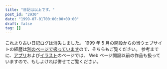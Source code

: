 ```yaml
---
title: "日記は以上です。"
post_id: "2930"
date: "1999-07-01T00:00:00+09:00"
draft: false
tag: []
---
```


<!--これより古いログは消失しました。-->


これより古い日記ログは消失しました。 1999 年 5 月の開設からの当ウェブサイトの経歴は[別のページで扱っています](/category/archives)ので、そちらもご覧ください。 参考までに、[アプリ](/category/products/apps)および[イラスト](/category/products/illustration)のページでは、 Web ページ開設以前の作品も扱っていますので、もしよければ併せてご覧ください。
